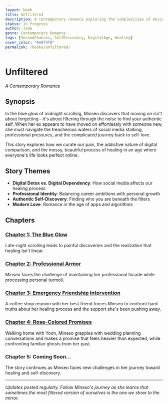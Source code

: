 ```yaml
---
layout: book
title: Unfiltered
description: A contemporary romance exploring the complexities of moving on and finding yourself again in the digital age.
status: In Progress
author: Jade
genre: Contemporary Romance
tags: [SecondChances, SelfDiscovery, DigitalAge, Healing]
cover_color: "#e8f4f8"
permalink: /books/unfiltered/
---
```


# Unfiltered

*A Contemporary Romance*

## Synopsis

In the blue glow of midnight scrolling, Minseo discovers that moving on isn't about forgetting—it's about filtering through the noise to find your authentic self. When her ex appears to have moved on effortlessly with someone new, she must navigate the treacherous waters of social media stalking, professional pressures, and the complicated journey back to self-love.

This story explores how we curate our pain, the addictive nature of digital comparison, and the messy, beautiful process of healing in an age where everyone's life looks perfect online.

## Story Themes
- **Digital Detox vs. Digital Dependency**: How social media affects our healing process
- **Professional Identity**: Balancing career ambitions with personal growth  
- **Authentic Self-Discovery**: Finding who you are beneath the filters
- **Modern Love**: Romance in the age of apps and algorithms

## Chapters

<div class="chapter-list">
  <div class="chapter-item">
    <h3><a href="{{ '/chapter1' | relative_url }}">Chapter 1: The Blue Glow</a></h3>
    <p>Late-night scrolling leads to painful discoveries and the realization that healing isn't linear.</p>
  </div>
  
  <div class="chapter-item">
    <h3><a href="{{ '/chapter2' | relative_url }}">Chapter 2: Professional Armor</a></h3>
    <p>Minseo faces the challenge of maintaining her professional facade while processing personal turmoil.</p>  </div>
  
  <div class="chapter-item">
    <h3><a href="{{ '/chapter3' | relative_url }}">Chapter 3: Emergency Friendship Intervention</a></h3>
    <p>A coffee shop reunion with her best friend forces Minseo to confront hard truths about her healing process and the support she's been pushing away.</p>  </div>
  
  <div class="chapter-item">
    <h3><a href="{{ '/chapter4' | relative_url }}">Chapter 4: Rose-Colored Promises</a></h3>
    <p>Walking home with Yoon, Minseo grapples with wedding planning conversations and makes a promise that feels heavier than expected, while confronting familiar ghosts from her past.</p>
  </div>
  
  <div class="chapter-item coming-soon">
    <h3>Chapter 5: Coming Soon...</h3>
    <p>The story continues as Minseo faces new challenges in her journey toward healing and self-discovery.</p>
  </div>
</div>

---

*Updates posted regularly. Follow Minseo's journey as she learns that sometimes the most filtered version of ourselves is the one we show to the mirror.*

